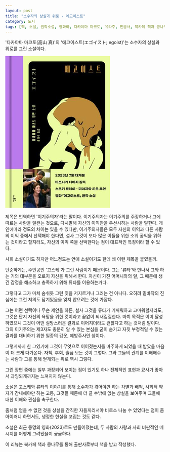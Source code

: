 ```yaml
---
layout: post
title: "소수자의 상실과 위로 - 에고이스트"
category: 도서
tags: [책, 소설, 원작소설, 영화화, 다카야마 마코토, 유라주, 민음사, 북카페 책과 콩나무, 서평]
---
```


'다카야마 마코토(高山 真)'의
'에고이스트(エゴイスト; egoist)'는
소수자의 상실과 위로를 그린 소설이다.

![표지](/images/book/egoist-book-h480.jpg)

제목은 번역하면 '이기주의자'라는 말이다.
이기주의자는 이기주의를 주장하거나 그에 따르는 사람을 일컫는 것으로,
다시말해 자신의 이익만을 우선시하는 사람을 말한다.
개인에따라 정도의 차이는 있을 수 있다만,
이기주의자들은 모두 자신의 이익과 다른 사람의 이익 중에서 선택해야 한다면,
설사 그것이 보다 많은 이들을 위한 소위 공익을 위하는 것이라고 할지라도,
자신의 이익 쪽을 선택한다는 점이 대표적인 특징이라 할 수 있다.

사회 소설이기도 하지만 어느정도는 연애 소설이기도 한데 왜 이런 제목을 붙였을까.

단순하게는, 주인공인 '고스케'가 그런 사람이기 때문이다.
그는 '류타'와 만나서 그와 하는 거의 대부분을 오로지 자신을 위해서 한다.
자신이 가진 어머니와의 일, 그 때문에 생긴 감정을 해소하고 충족하기 위해 류타를 이용하는거다.

그렇다고 그가 마치 숨쉬듯 그런 짓을 저지르거나 그러는 건 아니다.
오히려 밑바닥의 진심에는 그런 저의도 담겨있음을 잊지 않으려는 것에 가깝다.

그는 어떤 선택이나 무슨 제안을 하든, 설사 그것을 류타가 기꺼워하고 고마워할지라도,
그것은 단지 자신의 욕망을 위한 것이라고 끝없이 되새김질한다.
마치 목적은 이미 달성하였으니 그것이 어떤 실망스러운 결과로 이어지더라도 괜찮다고 하는 것처럼 말이다.
그의 이기주의는 제3자도 충분히 알 수 있는 본심을 굳이 숨기고
자칫 부정적일 수 있는 결과를 대비하기 위한 일종의 갑옷, 예방주사인 셈이다.

그렇게까지 한 그였기에 그것이 무엇으로 이어졌는지를 마주하게 되었을 때 받았을 마음이 더 크게 다가온다.
자책, 후회, 슬픔 모든 것이 그렇다.
그와 그들의 관계를 이해해주는 사람과 그를 통해 얻게되는 위로 역시 그렇다.

그런 장면 중에는 일부 과장되어 보이는 점이 있기도 하나
전체적인 표현과 묘사가 좋아서 과잉되게까지는 느껴지지 않는다.

소설은 고스케와 류타의 이야기를 통해
소수자가 겪어야만 하는 차별과 배척,
사회적 약자가 감내해야만 하는 고통,
그것들 때문에 더 클 수밖에 없는 상실을 보여주며
그들에 대한 이해와 관심을 촉구한다.

좀처럼 얻을 수 없던 것을
상실을 간직한 자들끼리서야 비로소 나눌 수 있었다는 점이 좀 아이러니 하면서도,
냉정한 현실을 꼬집는 것도 같다.

소설은 최근 동명의 영화(2023)로도 만들어졌는데,
두 사람의 사랑과 사회 비판적인 메시지를 어떻게 그려냈을지 궁금하다.



<div class="im im-info">
이 리뷰는 북카페 책과 콩나무를 통해 출판사로부터 책을 받고 작성했다.
</div>
